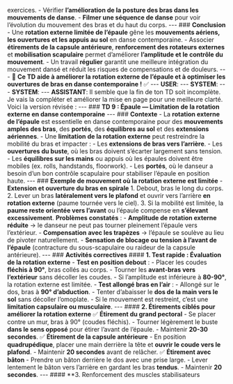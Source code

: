 exercices. - Vérifier **l’amélioration de la posture des bras dans les mouvements de danse**. - **Filmer une séquence de danse** pour voir l’évolution du mouvement des bras et du haut du corps. --- ### **Conclusion** - Une **rotation externe limitée de l’épaule** gêne les **mouvements aériens, les ouvertures et les appuis au sol** en danse contemporaine. - Associer **étirements de la capsule antérieure**, **renforcement des rotateurs externes** et **mobilisation scapulaire** permet d’améliorer **l’amplitude et le contrôle du mouvement**. - Un travail **régulier** garantit une meilleure intégration du mouvement dansé et réduit les risques de compensations et de douleurs. --- 🎯 **Ce TD aide à améliorer la rotation externe de l’épaule et à optimiser les ouvertures de bras en danse contemporaine !** ✅ --- **USER**: --- **SYSTEM**: --- **SYSTEM**: --- **ASSISTANT**: Il semble que la fin de ton TD soit incomplète. Je vais la compléter et améliorer la mise en page pour une meilleure clarté. Voici la version révisée : --- ### **TD 9 : Épaule — Limitation de la rotation externe en danse contemporaine** --- ### **Contexte** - La **rotation externe de l’épaule** est essentielle en danse contemporaine pour des **mouvements amples des bras**, des **portés**, des **équilibres au sol** et des **extensions aériennes**. - Une **limitation de la rotation externe** peut restreindre la mobilité du bras et impacter : - Les **extensions de bras vers l’arrière**. - Les **ouvertures du buste**, où les bras doivent s’écarter largement sans tension. - Les **équilibres sur les mains** ou appuis où les épaules doivent être mobiles (ex. rolls, handstands, floorwork). - Les **portés**, où le danseur a besoin d’un bon contrôle scapulaire pour stabiliser l’épaule en position haute. --- ### **Exemple de mouvement où la rotation externe est limitée** - **Extension et ouverture du bras en spirale** 1. Debout, bras le long du corps. 2. Lever un bras **latéralement vers le plafond** et ouvrir vers l’arrière **en rotation externe** (paume tournée vers le ciel). 3. Si la mobilité est limitée, la **paume reste orientée vers l’avant** ou l’épaule compense en **s’élevant excessivement**. **Problèmes constatés** : - **Amplitude de rotation externe réduite** → le danseur ne peut pas tourner pleinement l’épaule vers l’extérieur. - **Compensation avec les trapèzes** → l’épaule se soulève au lieu de pivoter naturellement. - **Sensation de blocage ou tension à l’avant de l’épaule** (contracture du sous-scapulaire ou raideur de la capsule antérieure). --- ### **Activités correctives** #### **1. Test rapide : Évaluation de la rotation externe** - **Test en position debout** : - Placer les coudes **fléchis à 90°**, bras collés au corps. - Tourner les **avant-bras vers l’extérieur** sans décoller les coudes. - Si l’amplitude est inférieure à **80-90°**, la rotation externe est limitée. - **Test allongé bras en l’air** : - Allongé sur le dos, bras à **90° d’abduction**. - Tenter d’abaisser le **dos de la main vers le sol** sans décoller l’omoplate. - Si le mouvement est restreint, c’est une **limitation capsulaire ou musculaire**. --- #### **2. Étirements ciblés pour améliorer la rotation externe** ✅ **Étirement du grand pectoral** - Se placer contre un mur, bras à 90° (coudes fléchis). - Tourner légèrement le buste **dans le sens opposé** pour étirer l’avant de l’épaule. - Maintenir **20-30 secondes**. ✅ **Étirement de la capsule antérieure** - En position **quadrupédique**, placer une main derrière la tête et **ouvrir le coude vers le plafond**. - Maintenir **20 secondes** avant de relâcher. ✅ **Étirement avec bâton** - Prendre un bâton derrière le dos avec une prise large. - Lever lentement le bâton vers l’arrière en gardant les bras **tendus**. - Maintenir **20 secondes**. --- #### **3. Renforcement des muscles stabilisateurs